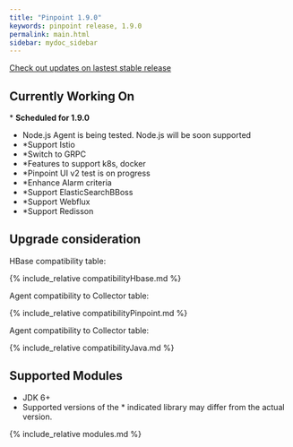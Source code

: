 ```yaml
---
title: "Pinpoint 1.9.0"
keywords: pinpoint release, 1.9.0
permalink: main.html
sidebar: mydoc_sidebar
---
```


[Check out updates on lastest stable release](https://naver.github.io/pinpoint/1.8.5/main.html)

## Currently Working On

\* **Scheduled for 1.9.0**

 - Node.js Agent is being tested. Node.js will be soon supported 
 - \*Support Istio
 - \*Switch to GRPC  
 - \*Features to support k8s, docker
 - \*Pinpoint UI v2 test is on progress
 - \*Enhance Alarm criteria
 - \*Support ElasticSearchBBoss
 - \*Support Webflux
 - \*Support Redisson

## Upgrade consideration

HBase compatibility table:

{% include_relative compatibilityHbase.md %}

Agent compatibility to Collector table:

{% include_relative compatibilityPinpoint.md %}

Agent compatibility to Collector table:

{% include_relative compatibilityJava.md %}


## Supported Modules

* JDK 6+
* Supported versions of the \* indicated library may differ from the actual version.

{% include_relative modules.md %}
